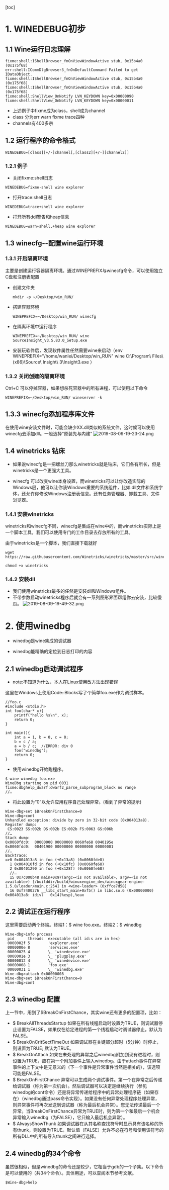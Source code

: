 [toc]

# 1. WINEDEBUG初步

## 1.1 Wine运行日志理解

```
fixme:shell:IShellBrowser_fnOnViewWindowActive stub, 0x15b4a0 (0x175f68)
err:shell:ICommDlgBrowser3_fnOnDefaultCommand Failed to get IDataObject.
fixme:shell:IShellBrowser_fnOnViewWindowActive stub, 0x15b4a0 (0x175f68)
fixme:shell:IShellBrowser_fnOnViewWindowActive stub, 0x15b4a0 (0x175f68)
fixme:shell:ShellView_OnNotify LVN_KEYDOWN key=0x00000090
fixme:shell:ShellView_OnNotify LVN_KEYDOWN key=0x00000011
```

* 上述例子中fixme成为class，shell成为channel
* class 分为err warn fixme trace四种
* channels有400多宗

## 1.2 运行程序的命令格式
```
WINEDEBUG=[class][+/-]channel[,[class2][+/-][channel2]]
```

### 1.2.1 例子
* 关闭fixme:shell日志
```
WINEDEBUG=fixme-shell wine explorer
```
* 打开trace:shell日志
```
WINEDEBUG=trace+shell wine explorer
```
* 打开所有ddl警告和heap信息
```
WINEDEBUG=warn+shell,+heap wine explorer
```


## 1.3 winecfg--配置wine运行环境
### 1.3.1 开启隔离环境
主要是创建运行容器隔离环境。通过WINEPREFIX与winecfg命令，可以使用独立C盘和注册表配置
* 创建文件夹
    ```
    mkdir -p ~/Desktop/win_RUN/
    ```
* 搭建容器环境
    ```
    WINEPREFIX=~/Desktop/win_RUN/ winecfg
    ```
* 在隔离环境中运行程序
    ```
    WINEPREFIX=~/Desktop/win_RUN/ wine SourceInsight_V3.5.83.0_Setup.exe 
    ```
* 安装玩软件后，发现软件属性任然需要wine来启动（env WINEPREFIX="/home/wanlei/Desktop/win_RUN" wine C:\\Program\ Files\ \(x86\)\\Source\ Insight\ 3\\Insight3.exe ）

### 1.3.2 关闭创建的隔离环境
Ctrl+C 可以停掉容器，如果想杀死容器中的所有进程，可以使用以下命令
```
WINEPREFIX=~/Desktop/win_RUN/ wineserver -k
```

## 1.3.3 winecfg添加程序库文件

在使用wine安装文件时，可能会缺少XX.dll类似的系统文件，这时候可以使用winecfg去添加dll。一般选择“原装先与内建”
![2019-08-09-19-23-24.png](./images/2019-08-09-19-23-24.png)


## 1.4 winetricks 钻床
* 如果说winecfg是一把螺丝刀那么winetricks就是钻床，它们各有所长，但是winetricks是一个更强大工具。

* winecfg 可以改变wine本身设置，而winetricks可以让你改造实际的Windows层，他可以让你装Windows重要的系统组件，比如.dll文件和系统字体，还允许你修改Windows注册表信息。还有任务管理器、卸载工具、文件浏览器。

### 1.4.1 安装winetricks
winetricks和winecfg不同，winecfg是集成在wine中的，而winetricks实际上是一个脚本工具，我们可以使用专门的工作目录去存放所有的工具。

由于winetricks是一个脚本，我们直接下载就好
```
wget https://raw.githubusercontent.com/Winetricks/winetricks/master/src/winetricks

chmod +x winetricks
```
### 1.4.2 安装dll
* 我们使用winetricks最多的任然是安装dll和Windows组件。
* 不带参数启动winetricks程序后就会有一系列图形界面帮组你去安装，比较傻瓜。
![2019-08-09-19-49-32.png](./images/2019-08-09-19-49-32.png)



# 2. 使用winedbg
* winedbg是wine集成的调试器

* winedbg能精确的定位到日志打印的内容

## 2.1 winedbg启动调试程序
* note:不知道为什么，本人在Linux使用改方法出现错误

这里在Windows上使用Code::Blocks写了个简单foo.exe作为调试样本。
```
//foo.c
#include <stdio.h>
int foo(char* x){
    printf("hello %s\n", x);
    return 0;
}

int main(){
    int a = 1, b = 0, c = 0;
    b = c / a;
    a = b / c;  //ERROR: div 0
    foo("winedbg");
    return 0;
}
```
* 使用winedbg开始跑程序。
```
$ wine winedbg foo.exe 
WineDbg starting on pid 0031
fixme:dbghelp_dwarf:dwarf2_parse_subprogram_block no range
//…
```
* 将此设置为“0”以允许应用程序自己处理异常。(看到了异常的提示)
```
Wine-dbg>set $BreakOnFirstChance=0
Wine-dbg>cont
Unhandled exception: divide by zero in 32-bit code (0x004013a8).
Register dump:
 CS:0023 SS:002b DS:002b ES:002b FS:0063 GS:006b
//…
Stack dump:
0x0060fdc0:  00000000 00000000 0060fe68 0040195e
0x0060fdd0:  00401900 00000000 00000000 00000001
//…
Backtrace:
=>0 0x004013a8 in foo (+0x13a8) (0x0060fde8)
  1 0x004010fd in foo (+0x10fc) (0x0060fe68)
  2 0x00401290 in foo (+0x128f) (0x0060fe68)
  //…
  15 0x7c000b48 main+0x97(argc=<is not available>, argv=<is not available>) [/builddir/build/winuxengine_dev/winuxgear-engine-1.5.0/loader/main.c:254] in <wine-loader> (0xffce7d58)
  16 0xf7400276 __libc_start_main+0xf5() in libc.so.6 (0x00000000)
0x004013a8: idivl	0x14(%esp),%eax
```


## 2.2 调试正在运行程序
这里需要启动两个终端。终端1：$ wine foo.exe。终端2：$ winedbg
```
Wine-dbg>info process
 pid      threads  executable (all id:s are in hex)
 0000002f 5        'explorer.exe'
 0000000e 8        'services.exe'
 00000025 4        \_ 'winedevice.exe'
 0000001e 3        \_ 'plugplay.exe'
 00000012 4        \_ 'winedevice.exe'
 00000008 1        'foo.exe'
 00000031 1        \_ 'winedbg.exe'
Wine-dbg>attach 0x00000008
Wine-dbg>set $BreakOnFirstChance=0
Wine-dbg>cont
```

## 2.3 winedbg 配置
上一节中，用到了$BreakOnFirstChance，其实wine还有更多的配置项，比如：
* $ BreakAllThreadsStartup
如果在所有线程启动时设置为TRUE，则调试器停止设置为FALSE，如果仅在给定进程的第一个线程启动时调试器停止。默认为FALSE。
* $ BreakOnCritSectTimeOut
如果调试器在关键部分超时（5分钟）时停止，则设置为TRUE; 默认为TRUE。
* $ BreakOnAttach
如果在未处理的异常之后winedbg附加到现有进程时，则设置为TRUE，应在第一个附加事件上输入winedbg。由于attach事件在异常事件的上下文中是无意义的（下一个事件是异常事件当然是相关的），该选项可能是FALSE。
* $ BreakOnFirstChance
异常可以生成两个调试事件。第一个在异常之后传递给调试器（称为第一次机会）。然后调试器可以决定是继续执行（参见winedbg的cont命令）还是将异常传递给程序中的异常处理程序链（如果存在）（winedbg通过pass命令实现）。如果没有任何异常处理程序处理异常，则异常事件将再次发送到调试器（称为最后机会异常）。您无法传递最后一个异常。当BreakOnFirstChance异常为TRUE时，则为第一个和最后一个机会异常输入winedbg（为FALSE），它只输入最后机会异常）。
* $ AlwaysShowThunk
如果调试器在从其名称查找符号时显示具有该名称的所有thunk，则设置为TRUE。默认值（FALSE）允许不必在符号和使用该符号的所有DLL中的所有导入thunk之间进行选择。 

## 2.4 winedbg的34个命令
虽然很相似，但是winedbg的命令还是较少，它相当于gdb的一个子集。以下命令是可以使用的（共34个命令）。具体用途，可以查阅本节参考文献。

```
$Wine-dbg>help
```